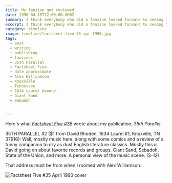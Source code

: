 ```yaml
---
title: My fanzine got reviewed.
date: 1990-04-15T12:00:00.000Z
summary: I think everybody who did a fanzine looked forward to seeing these capsule reviews in Factsheet Five.
excerpt: I think everybody who did a fanzine looked forward to seeing these capsule reviews in Factsheet Five.
category: timeline
image: timeline/factsheet-five-35-apr-1990.jpg
tags:
  - post 
  - writing
  - publishing
  - fanzines
  - 35th Parallel
  - Factsheet Five
  - date approximate
  - Alex Williamson
  - Knoxville
  - Tennessee
  - 1634 Laurel Avenue
  - Giant Sand
  - Sebadoh


---
```


Here's what [_Factsheet Five_ #35](https://archive.org/details/factsheet_five_35) wrote about my publication, _35th Parallel_:

35TH PARALLEL #2 ($1 from David Rhoden, 1634 Laurel #1, Knoxville, TN 37916): 
Well, mostly music here, along with some comics and a review of a funny companion to dry as dust English literature classics. Mostly this is David going on about favorite records and groups. Giant Sand, Sebadoh, State of the Union, and more. A personal view of the music scene. (S-12) 

That address must be from when I roomed with Alex Williamson.

![Factsheet Five #35 April 1990 cover](/static/img/timeline/factsheet-five-35-apr-1990.jpg)